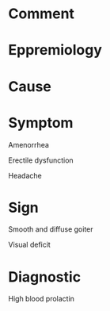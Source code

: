 # Comment

# Eppremiology

# Cause

# Symptom

Amenorrhea

Erectile dysfunction

Headache

# Sign

Smooth and diffuse goiter

Visual deficit

# Diagnostic

High blood prolactin
